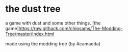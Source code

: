 # the dust tree
a game with dust and some other things.
[the game]https://raw.githack.com/chipsams/The-Modding-Tree/master/index.html

made using the modding tree (by Acamaeda)
